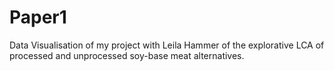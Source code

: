 # Paper1
Data Visualisation of my project with Leila Hammer of the explorative LCA of processed and unprocessed soy-base meat alternatives.
